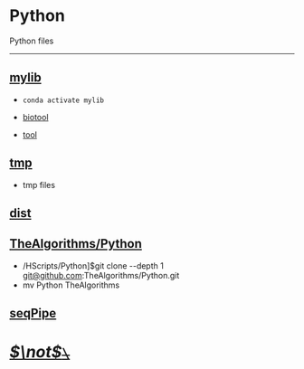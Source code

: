 <!--
 * @Date: 2020-10-02 20:40:15
 * @LastEditors: Hwrn
 * @LastEditTime: 2020-10-24 10:17:17
 * @FilePath: /HScripts/Python/README.md
 * @Description:
-->
Python
===
Python files

---
## [mylib](mylib/__init__.py)
- `conda activate mylib`

- [biotool](mylib/biotool/__init__.py)
- [tool](mylib/tool/__init__.py)

## [tmp](tmp/__init__.py)
- tmp files

## [dist](dist/README.md)

## [TheAlgorithms/Python](TheAlgorithms/README.md)
- /HScripts/Python]$git clone --depth 1 git@github.com:TheAlgorithms/Python.git
- mv Python TheAlgorithms

## [seqPipe](seqPipe/__init__.py)


# [***$\not$<!-- @Hwrn -->*~~`\`~~**](../README.md)
